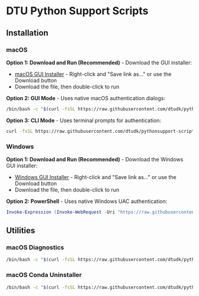 # DTU Python Support Scripts
## Installation

### macOS

**Option 1: Download and Run (Recommended)** - Download the GUI installer:
- [macOS GUI Installer](https://github.com/dtudk/pythonsupport-scripts/blob/main/MacOS/releases/dtu-python-installer-macos-gui.sh) - Right-click and "Save link as..." or use the Download button
- Download the file, then double-click to run

**Option 2: GUI Mode** - Uses native macOS authentication dialogs:
```bash
/bin/bash -c "$(curl -fsSL https://raw.githubusercontent.com/dtudk/pythonsupport-scripts/main/MacOS/releases/dtu-python-installer-macos.sh)"
```

**Option 3: CLI Mode** - Uses terminal prompts for authentication:
```bash
curl -fsSL https://raw.githubusercontent.com/dtudk/pythonsupport-scripts/main/MacOS/releases/dtu-python-installer-macos.sh | bash -s -- --cli
```

### Windows

**Option 1: Download and Run (Recommended)** - Download the Windows GUI installer:
- [Windows GUI Installer](https://github.com/dtudk/pythonsupport-scripts/blob/main/Windows/releases/dtu-python-installer-windows-gui.bat) - Right-click and "Save link as..." or use the Download button
- Download the file, then double-click to run

**Option 2: PowerShell** - Uses native Windows UAC authentication:
```powershell
Invoke-Expression (Invoke-WebRequest -Uri "https://raw.githubusercontent.com/dtudk/pythonsupport-scripts/main/Windows/install.ps1" -UseBasicParsing).Content
```

## Utilities

### macOS Diagnostics
```bash
/bin/bash -c "$(curl -fsSL https://raw.githubusercontent.com/dtudk/pythonsupport-scripts/main/MacOS/Components/Diagnostics/simple_report.sh)"
```

### macOS Conda Uninstaller
```bash
/bin/bash -c "$(curl -fsSL https://raw.githubusercontent.com/dtudk/pythonsupport-scripts/main/MacOS/Components/Core/uninstall_conda.sh)"
```
```
